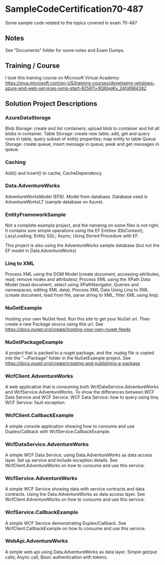 # SampleCodeCertification70-487
Some sample code related to the topics covered in exam 70-487

## Notes
See "Documents" folder for some notes and Exam Dumps.

## Training / Course
I took this training course on Microsoft Virtual Academy: https://mva.microsoft.com/en-US/training-courses/developing-windows-azure-and-web-services-jump-start-8258?l=9Q6IxgKy_2404984382

## Solution Project Descriptions

### AzureDataStorage
Blob Storage: create and list containers; upload blob to container and list all blobs in container.
Table Storage: create new table; add, get and query rows in table; query subset of entity properties; map entity to table
Queue Storage: create queue; insert message in queue; peek and get messages in queue.

### Caching
Add() and Insert() to cache, CacheDependency

### Data.AdventureWorks
AdventureWorksModel (EF6). Model from database. Database used is AdventureWorksLT (sample database on Azure).

### EntityFrameworkSample
Not a complete example project, and the nameing on some files is not right. 
It contains som simple operations using the EF Entities (DbContext); LazyLoading; Entity SQL; Async; Using Stored Procedure with EF.

This project is also using the AdventureWorks sample database (but not the EF model in Data.AdventureWorks)

### Linq to XML
Process XML using the DOM Model (create document, accessing attributes, read, remove nodes and attributes); 
Process XML using the XPath Data Model (read document, select using XPathNavigator, Queries and namespaces, editing XML data); 
Process XML Data Using Linq to XML (create document, load from file, parse string to XML, filter XML using linq).

### NuGetExample
Hosting your own NuGet feed. Run this site to get your NuGet url. Then create a new Package source using this url. 
See https://docs.nuget.org/create/hosting-your-own-nuget-feeds

### NuGetPackageExample
A project that is packed to a nuget package, and the .nupkg file is copied into the "~/Package" folder in the NuGetExample project.
See https://docs.nuget.org/create/creating-and-publishing-a-package

### WcfClient.AdventureWorks
A web application that is consuming both WcfDataService.AdventureWorks and WcfService.AdventureWorks. 
To show the differences between WCF Data Service and WCF Service. 
WCF Data Service: how to query using linq. 
WCF Service: fault exception.

### WcfClient.CallbackExample
A simple console application showing how to consume and use Duplex/Callback with WcfService.CallbackExample.

### WcfDataService.AdventureWorks
A simple WCF Data Service, using Data.AdventureWorks as data access layer. Set up service and include exception details.
See WcfClient.AdventureWorks on how to consume and use this service.

### WcfService.AdventureWorks
A simple WCF Service showing data with service contracts and data contracts. Using the Data.AdventureWorks as data access layer.
See WcfClient.AdventureWorks on how to consume and use this service.

### WcfService.CallbackExample
A simple WCF Service demonstrating Duplex/Callback. See WcfClient.CallbackExample on how to consume and use this service.

### WebApi.AdventureWorks
A simple web api using Data.AdventureWorks as data layer. Simple get/put calls; Async call; Basic authentication with tokens.

